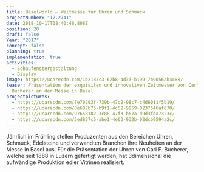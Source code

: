 ```yaml
---
title: Baselworld – Weltmesse für Uhren und Schmuck
projectNumber: "17.2741"
date: 2018-10-17T08:40:46.808Z
position: 20
draft: false
Year: "2017"
concept: false
planning: true
implementation: true
activities:
  - Schaufenstergestaltung
  - Display
image: https://ucarecdn.com/1b2183c3-62b8-4d33-b199-7b9056ab4c88/
teaser: Präsentation der exquisiten und innovativen Zeitmesser von Carl F.
  Bucherer an der Messe in Basel
projectpictures:
  - https://ucarecdn.com/7e70293f-739b-47d2-98c7-c4d6011f5b19/
  - https://ucarecdn.com/0e692b75-b9f1-4c52-9959-0237546af670/
  - https://ucarecdn.com/97658182-3c88-47f3-b67a-d9d3fda7323c/
  - https://ucarecdn.com/3ed837c5-abe1-4e63-932b-02dcb9594a2c/
---
```

Jährlich im Frühling stellen Produzenten aus den Bereichen Uhren, Schmuck, Edelsteine und verwandten Branchen ihre Neuheiten an der Messe in Basel aus. Für die Präsentation der Uhren von Carl F. Bucherer, welche seit 1888 in Luzern gefertigt werden, hat 3dimensional die aufwändige Produktion edler Vitrinen realisiert.
